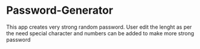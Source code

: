 # Password-Generator

This app creates very strong random password.
User edit the lenght as per the need
special character and numbers can be added to make more strong password
